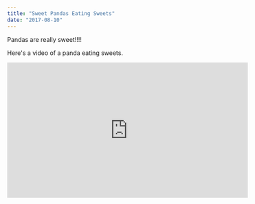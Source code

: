 ```yaml
---
title: "Sweet Pandas Eating Sweets"
date: "2017-08-10"
---
```


Pandas are really sweet!!!!

Here's a video of a panda eating sweets.

<iframe width="560" height="315" src="https://www.youtube.com/embed/4n0xNbfJLR8" frameborder="0" allowfullscreen></iframe>
